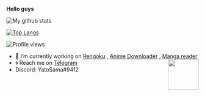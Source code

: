 <b>Hello guys</b>


![My github stats](https://github-readme-stats.vercel.app/api?username=nksama&show_icons=true&theme=radical&hide_title=true)

[![Top Langs](https://github-readme-stats.vercel.app/api/top-langs/?username=Nksama&hide=dockerfile)](https://github.com/Nksama)


![Profile views](https://gpvc.arturio.dev/nksama)

- 🔭 I’m currently working on [Rengoku](https://t.me/Rengokurobot) , [Anime Downloader](https://t.me/animedownloaderbbot) ,
[Manga reader](https://t.me/mangareadingweebbot)
- 🌀 Reach me on [Telegram](https://telegram.dog/nk_guy) <img src = https://i.pinimg.com/originals/25/d2/54/25d254df236c61306bceb86df5f671f1.gif width = 80 align = "right">
- Discord: YatoSama#9412
